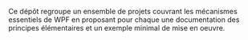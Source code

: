 Ce dépôt regroupe un ensemble de projets couvrant les mécanismes essentiels de WPF en proposant pour chaque une documentation des principes élémentaires et un exemple minimal de mise en oeuvre.  


